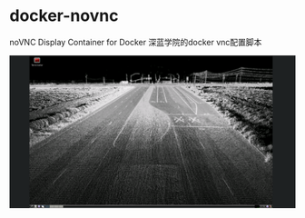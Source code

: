 # docker-novnc
noVNC Display Container for Docker
深蓝学院的docker vnc配置脚本

![image](https://github.com/realjc/docker-novnc/blob/loam_env/desktop.png)
